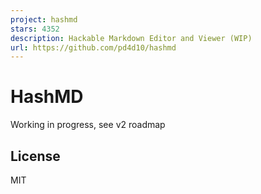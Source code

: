 ```yaml
---
project: hashmd
stars: 4352
description: Hackable Markdown Editor and Viewer (WIP)
url: https://github.com/pd4d10/hashmd
---
```


HashMD
======

Working in progress, see v2 roadmap

License
-------

MIT
